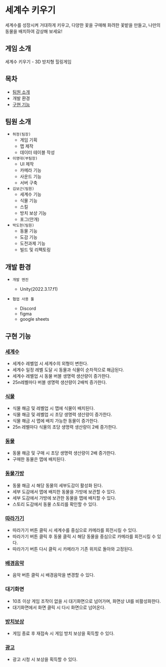 # 세계수 키우기
세계수를 성장시켜 거대하게 키우고,
다양한 꽃을 구매해 화려한 꽃밭을 만들고,
나만의 동물을 배치하여 감상해 보세요!
## 게임 소개
세계수 키우기 - 3D 방치형 힐링게임
## 목차
- [팀원 소개](#팀원-소개)
- 개발 환경
- [구현 기능](#구현-기능)
## 팀원 소개
- `허정(팀장)`
  - 게임 기획
  - 맵 제작
  - 데이터 테이블 작성
- `이영대(부팀장)`
  - UI 제작
  - 카메라 기능
  - 사운드 기능
  - 서버 구축
- `김보근(팀원)`
  - 세계수 기능
  - 식물 기능
  - 스킬
  - 방치 보상 기능
  - 포그(안개)
- `박도현(팀원)`
  - 동물 기능
  - 도감 기능
  - 도전과제 기능
  - 빌드 및 리펙토링
## 개발 환경
- `개발 엔진`
  - Unity(2022.3.17.f1)

- `협업 사용 툴`
  - Discord
  - figma
  - google sheets

## 구현 기능
### [세계수](https://github.com/codingskywhale/WorldTreeClassic.wiki.git)
- 세계수 레벨업 시 세계수의 외형이 변한다.
- 세계수 일정 레벨 도달 시 동물과 식물이 순차적으로 해금된다.
- 세계수 레벨업 시 동물 버블 생명력 생산량이 증가한다.
- 25n레벨마다 버블 생명력 생산량이 2배씩 증가한다.
### [식물](https://github.com/codingskywhale/WorldTreeClassic.wiki.git)
- 식물 해금 및 레벨업 시 맵에 식물이 배치된다.
- 식물 해금 및 레벨업 시 초당 생명력 생산량이 증가한다.
- 식물 해금 시 맵에 배치 가능한 동물이 증가한다.
- 25n 레벨마다 식물의 초당 생명력 생산량이 2배 증가한다.
### [동물](https://github.com/codingskywhale/WorldTreeClassic.wiki.git)
- 동물 해금 및 구매 시 초당 생명력 생산량이 2배 증가한다.
- 구매한 동물은 맵에 배치된다.
### [동물가방](https://github.com/codingskywhale/WorldTreeClassic.wiki.git)
- 동물 해금 시 해당 동물의 세부도감이 활성화 된다.
- 세부 도감에서 맵에 배치한 동물을 가방에 보관할 수 있다.
- 세부 도감에서 가방에 보관한 동물을 맵에 배치할 수 있다.
- 스토리 도감에서 동물 스토리를 확인할 수 있다.
### [따라가기](https://github.com/codingskywhale/WorldTreeClassic.wiki.git)
- 따라가기 버튼 클릭 시 세계수를 중심으로 카메라를 회전시킬 수 있다.
- 따라가기 버튼 클릭 후 동물 클릭 시 해당 동물을 중심으로 카메라를 회전시킬 수 있다.
- 따라가기 버튼 다시 클릭 시 카메라가 기존 위치로 돌아와 고정된다.
### [배경음악](https://github.com/codingskywhale/WorldTreeClassic.wiki.git)
- 음악 버튼 클릭 시 배경음악을 변경할 수 있다.
### 대기화면
- 10초 이상 게임 조작이 없을 시 대기화면으로 넘어가며, 화면상 UI를 비활성화한다.
- 대기화면에서 화면 클릭 시 다시 화면으로 넘어온다.
### [방치보상](https://github.com/codingskywhale/WorldTreeClassic.wiki.git)
- 게임 종료 후 재접속 시 게임 방치 보상을 획득할 수 있다.
### [광고](https://github.com/codingskywhale/WorldTreeClassic.wiki.git)
- 광고 시청 시 보상을 획득할 수 있다.
